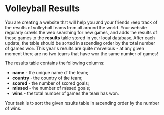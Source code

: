 # Volleyball Results

You are creating a website that will help you and your friends keep track of the
results of volleyball teams from all around the world. Your website regularly
crawls the web searching for new games, and adds the results of these games to
the **results** table stored in your local database. After each update, the table
should be sorted in ascending order by the total number of games won. This year's
results are quite marvelous - at any given moment there are no two teams that have
 won the same number of games!

The results table contains the following columns:

- **name** - the unique name of the team;
- **country** - the country of the team;
- **scored** - the number of scored goals;
- **missed** - the number of missed goals;
- **wins** - the total number of games the team has won.

Your task is to sort the given results table in ascending order by the number of wins.

